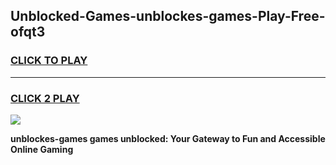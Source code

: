 
## Unblocked-Games-unblockes-games-Play-Free-ofqt3
<h3>
<a href="https://premium76.site?title=unblockes-games&ref=20M">CLICK TO PLAY</a></h3>
<hr>

<h3>
<a href="https://premium76.site?title=unblockes-games&ref=20M">CLICK 2 PLAY</a>
  
</h3>

<a href="https://premium76.site?title=unblockes-games&ref=19M"><img src="https://clearcache.store/games.png"></a>


**unblockes-games games unblocked: Your Gateway to Fun and Accessible Online Gaming**
